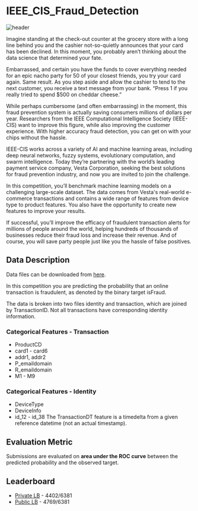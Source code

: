 # IEEE_CIS_Fraud_Detection

![header](https://user-images.githubusercontent.com/25604111/71592548-aeea6480-2b56-11ea-8078-de31547b2c8e.png)

Imagine standing at the check-out counter at the grocery store with a long line behind you and the cashier not-so-quietly announces that your card has been declined. In this moment, you probably aren’t thinking about the data science that determined your fate.

Embarrassed, and certain you have the funds to cover everything needed for an epic nacho party for 50 of your closest friends, you try your card again. Same result. As you step aside and allow the cashier to tend to the next customer, you receive a text message from your bank. “Press 1 if you really tried to spend $500 on cheddar cheese.”

While perhaps cumbersome (and often embarrassing) in the moment, this fraud prevention system is actually saving consumers millions of dollars per year. Researchers from the IEEE Computational Intelligence Society (IEEE-CIS) want to improve this figure, while also improving the customer experience. With higher accuracy fraud detection, you can get on with your chips without the hassle.

IEEE-CIS works across a variety of AI and machine learning areas, including deep neural networks, fuzzy systems, evolutionary computation, and swarm intelligence. Today they’re partnering with the world’s leading payment service company, Vesta Corporation, seeking the best solutions for fraud prevention industry, and now you are invited to join the challenge.

In this competition, you’ll benchmark machine learning models on a challenging large-scale dataset. The data comes from Vesta's real-world e-commerce transactions and contains a wide range of features from device type to product features. You also have the opportunity to create new features to improve your results.

If successful, you’ll improve the efficacy of fraudulent transaction alerts for millions of people around the world, helping hundreds of thousands of businesses reduce their fraud loss and increase their revenue. And of course, you will save party people just like you the hassle of false positives.

## Data Description

Data files can be downloaded from [here](https://www.kaggle.com/c/ieee-fraud-detection/data).

In this competition you are predicting the probability that an online transaction is fraudulent, as denoted by the binary target isFraud.

The data is broken into two files identity and transaction, which are joined by TransactionID. Not all transactions have corresponding identity information.

### Categorical Features - Transaction
* ProductCD
* card1 - card6
* addr1, addr2
* P_emaildomain
* R_emaildomain
* M1 - M9

### Categorical Features - Identity
* DeviceType
* DeviceInfo
* id_12 - id_38
The TransactionDT feature is a timedelta from a given reference datetime (not an actual timestamp).

## Evaluation Metric
Submissions are evaluated on **area under the ROC curve** between the predicted probability and the observed target.

## Leaderboard
* [Private LB](https://www.kaggle.com/c/ieee-fraud-detection/leaderboard) - 4402/6381
* [Public LB](https://www.kaggle.com/c/ieee-fraud-detection/leaderboard) - 4769/6381
